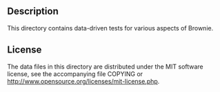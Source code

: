 Description
------------

This directory contains data-driven tests for various aspects of Brownie.

License
--------

The data files in this directory are distributed under the MIT software
license, see the accompanying file COPYING or
http://www.opensource.org/licenses/mit-license.php.

